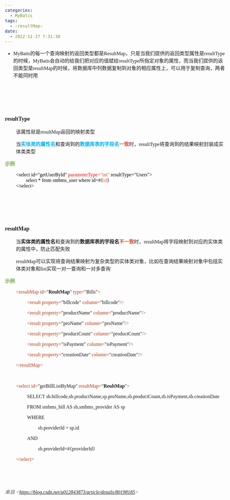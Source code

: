 ```yaml
---
categories:
  - MyBatis
tags:
  - ‹resultMap›
date:
  - 2022-11-27 7:31:30
---
```


<body lang=zh-CN style='font-family:"Microsoft YaHei UI";font-size:12.0pt'>
<!--StartFragment-->

<div style='direction:ltr;border-width:100%'>

<div style='direction:ltr;margin-top:0in;margin-left:0in;width:7.5312in'>

<div style='direction:ltr;margin-top:0in;margin-left:0in;width:7.5312in'>

<ul type=disc style='direction:ltr;unicode-bidi:embed;margin-top:0in;
 margin-bottom:0in'>
 <li style='margin-top:0;margin-bottom:0;vertical-align:middle'><span
     style='font-family:"Comic Sans MS";font-size:12.0pt'>MyBatis</span><span
     style='font-family:"Microsoft YaHei UI";font-size:12.0pt'>的每一个查询映射的返回类型都是</span><span
     style='font-family:"Comic Sans MS";font-size:12.0pt'>ResultMap</span><span
     style='font-family:"Microsoft YaHei UI";font-size:12.0pt'>，只是当我们提供的返回类型属性是</span><span
     style='font-family:"Comic Sans MS";font-size:12.0pt'>resultType</span><span
     style='font-family:"Microsoft YaHei UI";font-size:12.0pt'>的时候，</span><span
     style='font-family:"Comic Sans MS";font-size:12.0pt'>MyBatis</span><span
     style='font-family:"Microsoft YaHei UI";font-size:12.0pt'>会自动的给我们把对应的值赋给</span><span
     style='font-family:"Comic Sans MS";font-size:12.0pt'>resultType</span><span
     style='font-family:"Microsoft YaHei UI";font-size:12.0pt'>所指定对象的属性，而当我们提供的返回类型是</span><span
     style='font-family:"Comic Sans MS";font-size:12.0pt'>resultMap</span><span
     style='font-family:"Microsoft YaHei UI";font-size:12.0pt'>的时候，将数据库中列数据复制到对象的相应属性上，可以用于复制查询，两者不能同时用</span></li>
</ul>

<p style='margin-left:.375in;font-family:"Comic Sans MS";font-size:
12.0pt'>&nbsp;</p>

<p style='margin-left:.375in;font-family:"Microsoft YaHei UI";
font-size:12.0pt'>&nbsp;</p>

<p style='margin-left:.375in;font-family:"Microsoft YaHei UI";
font-size:12.0pt'>&nbsp;</p>

<p style='font-family:"Comic Sans MS";font-size:13.5pt' lang=en-US><span
style='font-weight:bold'>resultType</span></p>

<p style='margin-left:.375in;font-size:12.0pt'><span
style='font-family:"Microsoft YaHei UI"' lang=zh-CN>该属性就是</span><span
style='font-family:"Comic Sans MS"' lang=en-US>resultMap</span><span
style='font-family:"Microsoft YaHei UI"' lang=zh-CN>返回的映射类型</span></p>

<p style='margin-left:.375in;font-size:12.0pt'><span
style='font-family:"Microsoft YaHei UI"'>当</span><span style='font-weight:bold;
font-family:"Microsoft YaHei UI";color:#00B0F0'>实体类的属性名</span><span
style='font-family:"Microsoft YaHei UI"'>和查询到的</span><span style='font-weight:
bold;font-family:"Microsoft YaHei UI";color:#00B0F0'>数据库表的字段名</span><span
style='font-weight:bold;font-family:"Microsoft YaHei UI";color:#E84C22'>一致</span><span
style='font-family:"Microsoft YaHei UI"'>时，</span><span style='font-family:
"Comic Sans MS"'>resultType</span><span style='font-family:"Microsoft YaHei UI"'>将查询到的结果映射封装成实体类类型</span></p>

<p style='font-family:"Microsoft YaHei UI";font-size:12.0pt;
color:#70AD47'><span style='font-weight:bold'>示例</span></p>

<p style='margin-left:.375in;font-family:"Comic Sans MS";font-size:
12.0pt'><span style='color:black' lang=zh-CN>&lt;select id=&quot;get</span><span
style='color:black' lang=en-US>UserById</span><span style='color:black'
lang=zh-CN>&quot; </span><span style='color:red' lang=zh-CN>parameterType</span><span
style='color:#E84C22' lang=zh-CN>=&quot;</span><span style='color:#E84C22'
lang=en-US>int</span><span style='color:#E84C22' lang=zh-CN>&quot;</span><span
style='color:black' lang=en-US> </span><span style='color:black' lang=zh-CN>resultType=&quot;</span><span
style='color:black' lang=en-US>Users</span><span style='color:black'
lang=zh-CN>&quot;&gt;<br>
&nbsp;&nbsp;&nbsp;&nbsp;&nbsp;&nbsp;&nbsp;&nbsp;select * from smbms_user where
id=#{</span><span style='color:#E84C22' lang=zh-CN>id</span><span
style='color:black' lang=zh-CN>}<br>
&lt;/select&gt;</span></p>

<p style='margin-left:.375in;font-family:"Microsoft YaHei UI";
font-size:12.0pt'>&nbsp;</p>

<p style='margin-left:.375in;font-family:"Microsoft YaHei UI";
font-size:12.0pt'>&nbsp;</p>

<p style='margin-left:.375in;font-family:"Microsoft YaHei UI";
font-size:12.0pt'>&nbsp;</p>

<p style='font-family:"Comic Sans MS";font-size:13.5pt'><span
style='font-weight:bold'>resultMap</span></p>

<p style='margin-left:.375in;font-size:12.0pt'><span
style='font-family:"Microsoft YaHei UI"' lang=zh-CN>当</span><span
style='font-weight:bold;font-family:"Microsoft YaHei UI"' lang=zh-CN>实体类的属性名</span><span
style='font-family:"Microsoft YaHei UI"' lang=zh-CN>和查询到的</span><span
style='font-weight:bold;font-family:"Microsoft YaHei UI"' lang=zh-CN>数据库表的字段名</span><span
style='font-weight:bold;font-family:"Microsoft YaHei UI";color:#E84C22'
lang=zh-CN>不一致</span><span style='font-family:"Microsoft YaHei UI"' lang=zh-CN>时，</span><span
style='font-family:"Comic Sans MS"' lang=en-US>resultMap</span><span
style='font-family:"Microsoft YaHei UI"' lang=zh-CN>将字段映射到对应的实体类的属性中，防止匹配失败</span></p>

<p style='margin-left:.375in;font-size:12.0pt'><span
style='font-family:"Comic Sans MS"'>resultMap</span><span style='font-family:
"Microsoft YaHei UI"'>可以实现将查询结果映射为复杂类型的实体类对象，比如在查询结果映射对象中包括实体类对象和</span><span
style='font-family:"Comic Sans MS"'>list</span><span style='font-family:"Microsoft YaHei UI"'>实现一对一查询和一对多查询</span></p>

<p style='font-family:"Microsoft YaHei UI";font-size:12.0pt;
color:#70AD47'><span style='font-weight:bold'>示例</span></p>

<p style='margin-left:.375in;font-family:"Comic Sans MS";font-size:
12.0pt'><span style='color:#B43512'>&lt;resultMap id=</span>&quot;<span
style='font-weight:bold'>ReultMap</span>&quot;<span style='color:#B43512'>
type=</span>&quot;Bills&quot;<span style='color:#B43512'>&gt;</span></p>

<p style='margin-left:.75in;font-family:"Comic Sans MS";font-size:
12.0pt'><span style='color:#B43512'>&lt;result property=</span>&quot;billcode&quot;
<span style='color:#B43512'>column=</span>&quot;billcode&quot;<span
style='color:#B43512'>/&gt;</span></p>

<p style='margin-left:.75in;font-family:"Comic Sans MS";font-size:
12.0pt'><span style='color:#B43512'>&lt;result property=</span>&quot;productName&quot;
<span style='color:#B43512'>column=</span>&quot;productName&quot;<span
style='color:#B43512'>/&gt;</span></p>

<p style='margin-left:.75in;font-family:"Comic Sans MS";font-size:
12.0pt'><span style='color:#B43512'>&lt;result property=</span>&quot;proName&quot;
<span style='color:#B43512'>column=</span>&quot;proName&quot;<span
style='color:#B43512'>/&gt;</span></p>

<p style='margin-left:.75in;font-family:"Comic Sans MS";font-size:
12.0pt'><span style='color:#B43512'>&lt;result property=</span>&quot;productCount&quot;<span
style='color:#B43512'> column=</span>&quot;productCount&quot;<span
style='color:#B43512'>/&gt;</span></p>

<p style='margin-left:.75in;font-family:"Comic Sans MS";font-size:
12.0pt'><span style='color:#B43512'>&lt;result property=</span>&quot;isPayment&quot;<span
style='color:#B43512'> column=</span>&quot;isPayment&quot;<span
style='color:#B43512'>/&gt;</span></p>

<p style='margin-left:.75in;font-family:"Comic Sans MS";font-size:
12.0pt'><span style='color:#B43512'>&lt;result property=</span>&quot;creationDate&quot;
<span style='color:#B43512'>column=</span>&quot;creationDate&quot;<span
style='color:#B43512'>/&gt;</span></p>

<p style='margin-left:.375in;font-family:"Comic Sans MS";font-size:
12.0pt;color:#B43512'>&lt;/resultMap&gt;</p>

<p style='margin-left:.375in;font-family:"Comic Sans MS";font-size:
12.0pt;color:#B43512'>&nbsp;</p>

<p style='margin-left:.375in;font-family:"Comic Sans MS";font-size:
12.0pt'><span style='color:#B43512'>&lt;select id=</span>&quot;getBillListByMap&quot;
<span style='color:#B43512'>resultMap=</span>&quot;<span style='font-weight:
bold'>ReultMap</span>&quot;<span style='color:#B43512'>&gt;</span></p>

<p style='margin-left:.75in;font-family:"Comic Sans MS";font-size:
12.0pt'>SELECT
sb.billcode,sb.productName,sp.proName,sb.productCount,sb.isPayment,sb.creationDate</p>

<p style='margin-left:.75in;font-family:"Comic Sans MS";font-size:
12.0pt'>FROM smbms_bill AS sb,smbms_provider AS sp</p>

<p style='margin-left:.75in;font-family:"Comic Sans MS";font-size:
12.0pt'>WHERE </p>

<p style='margin-left:1.125in;font-family:"Comic Sans MS";
font-size:12.0pt'>sb.providerId = sp.id</p>

<p style='margin-left:.75in;font-family:"Comic Sans MS";font-size:
12.0pt'>AND</p>

<p style='margin-left:1.125in;font-family:"Comic Sans MS";
font-size:12.0pt'>sb.providerId=#{providerId}</p>

<p style='margin-left:.375in;font-family:"Comic Sans MS";font-size:
12.0pt;color:#B43512'>&lt;/select&gt;</p>

<p style='font-family:"Comic Sans MS";font-size:11.5pt;color:#ED7D31'
lang=en-US>&nbsp;</p>

<p><cite style='font-family:"Comic Sans MS";font-size:11.5pt;
color:#ED7D31'>&nbsp;</cite></p>

<p><cite style='font-size:12.0pt;color:#595959'><span
style='font-family:"Microsoft YaHei UI"'>来自</span><span style='font-family:
"Comic Sans MS"'> &lt;</span><a
href="https://blog.csdn.net/u012843873/article/details/80198185"><span
style='font-family:"Comic Sans MS"'>https://blog.csdn.net/u012843873/article/details/80198185</span></a><span
style='font-family:"Comic Sans MS"'>&gt; </span></cite></p>

<p style='margin-left:.375in;font-family:"Comic Sans MS";font-size:
12.0pt'>&nbsp;</p>

<p style='margin-left:.375in;font-family:"Microsoft YaHei UI";
font-size:12.0pt'>&nbsp;</p>

<p style='margin-left:.375in;font-family:"Comic Sans MS";font-size:
13.5pt'>&nbsp;</p>

</div>

</div>

</div>

<!--EndFragment-->
</body>
